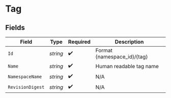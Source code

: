 # Tag


## Fields

| Field                       | Type                        | Required                    | Description                 |
| --------------------------- | --------------------------- | --------------------------- | --------------------------- |
| `Id`                        | *string*                    | :heavy_check_mark:          | Format {namespace_id}/{tag} |
| `Name`                      | *string*                    | :heavy_check_mark:          | Human readable tag name     |
| `NamespaceName`             | *string*                    | :heavy_check_mark:          | N/A                         |
| `RevisionDigest`            | *string*                    | :heavy_check_mark:          | N/A                         |
